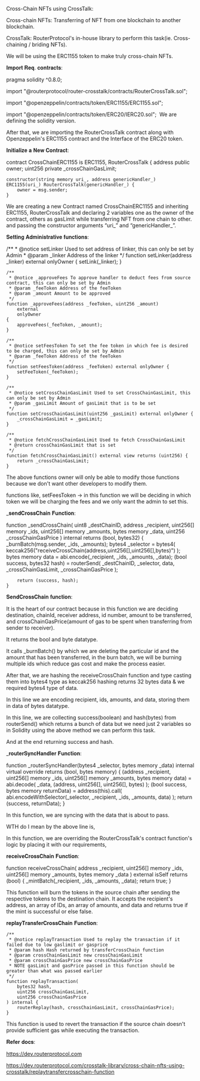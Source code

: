 Cross-Chain NFTs using CrossTalk:

Cross-chain NFTs: Transferring of NFT from one blockchain to another blockchain.

CrossTalk: RouterProtocol's in-house library to perform this task(ie. Cross-chaining / briding NFTs).

We will be using the ERC1155 token to make truly cross-chain NFTs.

𝐈𝐦𝐩𝐨𝐫𝐭 𝐑𝐞𝐪. 𝐜𝐨𝐧𝐭𝐫𝐚𝐜𝐭𝐬:

pragma solidity ^0.8.0;
​

import "@routerprotocol/router-crosstalk/contracts/RouterCrossTalk.sol";

import "@openzeppelin/contracts/token/ERC1155/ERC1155.sol";

import "@openzeppelin/contracts/token/ERC20/IERC20.sol";
​
We are defining the solidity version.

After that, we are importing the RouterCrossTalk contract along with Openzeppelin's ERC1155 contract and the Interface of the ERC20 token.

𝐈𝐧𝐢𝐭𝐢𝐚𝐥𝐢𝐳𝐞 𝐚 𝐍𝐞𝐰 𝐂𝐨𝐧𝐭𝐫𝐚𝐜𝐭:

contract CrossChainERC1155 is ERC1155, RouterCrossTalk { 
    address public owner;
    uint256 private _crossChainGasLimit;
    
    constructor(string memory uri_, address genericHandler_)
    ERC1155(uri_) RouterCrossTalk(genericHandler_) {
        owner = msg.sender;
    }


We are creating a new Contract named CrossChainERC1155 and inheriting ERC1155, RouterCrossTalk 
and declaring 2 variables 
one as the owner of the contract, others as 
gasLimit while transferring NFT from one chain to other.
and passing the constructor arguments “uri_” and “genericHandler_”.

𝐒𝐞𝐭𝐭𝐢𝐧𝐠 𝐀𝐝𝐦𝐢𝐧𝐢𝐬𝐭𝐫𝐚𝐭𝐢𝐯𝐞 𝐟𝐮𝐧𝐜𝐭𝐢𝐨𝐧𝐬:

 
   /**
     * @notice setLinker Used to set address of linker, this can only be set by Admin
     * @param _linker Address of the linker
     */
    function setLinker(address _linker) external onlyOwner {
        setLink(_linker);
    }

    /**
     * @notice _approveFees To approve handler to deduct fees from source contract, this can only be set by Admin
     * @param _feeToken Address of the feeToken
     * @param _amount Amount to be approved
     */
    function _approveFees(address _feeToken, uint256 _amount)
        external
        onlyOwner
    {
        approveFees(_feeToken, _amount);
    }

    /**
     * @notice setFeesToken To set the fee token in which fee is desired to be charged, this can only be set by Admin
     * @param _feeToken Address of the feeToken
     */
    function setFeesToken(address _feeToken) external onlyOwner {
        setFeeToken(_feeToken);
    }
    
    /**
     * @notice setCrossChainGasLimit Used to set CrossChainGasLimit, this can only be set by Admin
     * @param _gasLimit Amount of gasLimit that is to be set
     */
    function setCrossChainGasLimit(uint256 _gasLimit) external onlyOwner {
        _crossChainGasLimit = _gasLimit;
    }

    /**
     * @notice fetchCrossChainGasLimit Used to fetch CrossChainGasLimit
     * @return crossChainGasLimit that is set
     */
    function fetchCrossChainGasLimit() external view returns (uint256) {
        return _crossChainGasLimit;
    }

The above functions owner will only be able to modify those functions because we don't want other developers to modify them.

functions like, 
setFeesToken -> in this function we will be deciding in which token we will be charging the fees and we only want the admin to set this.

_𝐬𝐞𝐧𝐝𝐂𝐫𝐨𝐬𝐬𝐂𝐡𝐚𝐢𝐧 𝐅𝐮𝐧𝐜𝐭𝐢𝐨𝐧:

function _sendCrossChain(
        uint8 _destChainID,
        address _recipient,
        uint256[] memory _ids,
        uint256[] memory _amounts,
        bytes memory _data,
        uint256 _crossChainGasPrice
    ) internal returns (bool, bytes32) {
        _burnBatch(msg.sender, _ids, _amounts);
        bytes4 _selector = bytes4(
            keccak256("receiveCrossChain(address,uint256[],uint256[],bytes)")
        );
        bytes memory data = abi.encode(_recipient, _ids, _amounts, _data);
        (bool success, bytes32 hash) = routerSend(
            _destChainID,
            _selector,
            data,
            _crossChainGasLimit,
            _crossChainGasPrice
        );

        return (success, hash);
    }

𝐒𝐞𝐧𝐝𝐂𝐫𝐨𝐬𝐬𝐂𝐡𝐚𝐢𝐧 𝐟𝐮𝐧𝐜𝐭𝐢𝐨𝐧:

It is the heart of our contract because in this function we are deciding destination, chainId, receiver address, id number, amount to be transferred, and crossChainGasPrice(amount of gas to be spent when transferring from sender to receiver).

It returns the bool and byte datatype.

It calls _burnBatch() by which we are deleting the particular id and the amount that has been transferred, in the burn batch, we will be burning multiple ids which reduce gas cost and make the process easier.

After that, we are hashing the receiveCrossChain function and type casting them into bytes4 type as keccak256 hashing returns 32 bytes data & we required bytes4 type of data.

In this line we are encoding recipient, ids, amounts, and data, storing them in data of bytes datatype.

In this line, we are collecting success(boolean) and hash(bytes) from routerSend() which returns a bunch of data but we need just 2 variables so in Solidity using the above method we can perform this task.

And at the end returning success and hash.

_𝐫𝐨𝐮𝐭𝐞𝐫𝐒𝐲𝐧𝐜𝐇𝐚𝐧𝐝𝐥𝐞𝐫 𝐅𝐮𝐧𝐜𝐭𝐢𝐨𝐧:

function _routerSyncHandler(bytes4 _selector, bytes memory _data)
        internal
        virtual
        override
        returns (bool, bytes memory)
    {
        (address _recipient, uint256[] memory _ids, uint256[] memory _amounts, bytes memory data) = abi.decode(
            _data,
            (address, uint256[], uint256[], bytes)
        );
        (bool success, bytes memory returnData) = address(this).call(
            abi.encodeWithSelector(_selector, _recipient, _ids, _amounts, data)
        );
        return (success, returnData);
    }


In this function, we are syncing with the data that is about to pass. 

WTH do I mean by the above line is,

In this function, we are overriding the RouterCrossTalk's contract function's logic by placing it with our requirements,

𝐫𝐞𝐜𝐞𝐢𝐯𝐞𝐂𝐫𝐨𝐬𝐬𝐂𝐡𝐚𝐢𝐧 𝐅𝐮𝐧𝐜𝐭𝐢𝐨𝐧:

  function receiveCrossChain(
        address _recipient,
        uint256[] memory _ids,
        uint256[] memory _amounts,
        bytes memory _data
    ) external isSelf returns (bool) {
        _mintBatch(_recipient, _ids, _amounts, _data);
        return true;
    }

This function will burn the tokens in the source chain after sending the respective tokens to the destination chain.
It accepts the recipient's address, an array of IDs, an array of amounts, and data and returns true if the mint is successful or else false.

𝐫𝐞𝐩𝐥𝐚𝐲𝐓𝐫𝐚𝐧𝐬𝐟𝐞𝐫𝐂𝐫𝐨𝐬𝐬𝐂𝐡𝐚𝐢𝐧 𝐅𝐮𝐧𝐜𝐭𝐢𝐨𝐧:

    /**
     * @notice replayTransaction Used to replay the transaction if it failed due to low gaslimit or gasprice
     * @param hash Hash returned by transferCrossChain function
     * @param crossChainGasLimit new crossChainGasLimit
     * @param crossChainGasPrice new crossChainGasPrice
     * NOTE gasLimit and gasPrice passed in this function should be greater than what was passed earlier
     */
    function replayTransaction(
        bytes32 hash,
        uint256 crossChainGasLimit,
        uint256 crossChainGasPrice
    ) internal {
        routerReplay(hash, crossChainGasLimit, crossChainGasPrice);
    }

This function is used to revert the transaction if the source chain doesn't provide sufficient gas while executing the transaction.

𝐑𝐞𝐟𝐞𝐫 𝐝𝐨𝐜𝐬: 

https://dev.routerprotocol.com

https://dev.routerprotocol.com/crosstalk-library/cross-chain-nfts-using-crosstalk/replaytransfercrosschain-function
